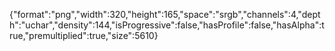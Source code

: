 {"format":"png","width":320,"height":165,"space":"srgb","channels":4,"depth":"uchar","density":144,"isProgressive":false,"hasProfile":false,"hasAlpha":true,"premultiplied":true,"size":5610}